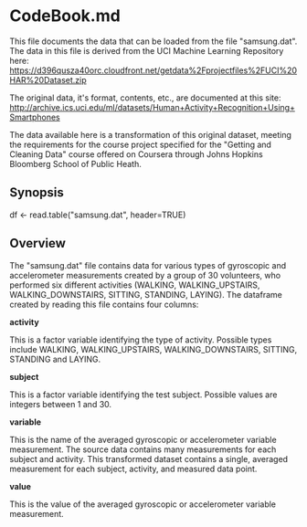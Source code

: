 CodeBook.md
===========

This file documents the data that can be loaded from the file "samsung.dat".
The data in this file is derived from the UCI Machine Learning Repository
here: https://d396qusza40orc.cloudfront.net/getdata%2Fprojectfiles%2FUCI%20HAR%20Dataset.zip 

The original data, it's format, contents, etc., are documented at this site:
http://archive.ics.uci.edu/ml/datasets/Human+Activity+Recognition+Using+Smartphones

The data available here is a transformation of this original dataset, meeting the
requirements for the course project specified for the "Getting and Cleaning Data"
course offered on Coursera through Johns Hopkins Bloomberg School of Public Heath.

Synopsis
--------

 df <- read.table("samsung.dat", header=TRUE)


Overview
--------

The "samsung.dat" file contains data for various types of gyroscopic and accelerometer
measurements created by a group of 30 volunteers, who performed six different activities
(WALKING, WALKING_UPSTAIRS, WALKING_DOWNSTAIRS, SITTING, STANDING, LAYING).  The dataframe
created by reading this file contains four columns:

**activity**

This is a factor variable identifying the type of activity.  Possible types include
WALKING, WALKING_UPSTAIRS, WALKING_DOWNSTAIRS, SITTING, STANDING and LAYING.

**subject**

This is a factor variable identifying the test subject.  Possible values are
integers between 1 and 30.

**variable**

This is the name of the averaged gyroscopic or accelerometer variable measurement.  The
source data contains many measurements for each subject and activity.  This transformed
dataset contains a single, averaged measurement for each subject, activity, and measured
data point.

**value**

This is the value of the averaged gyroscopic or accelerometer variable measurement.
